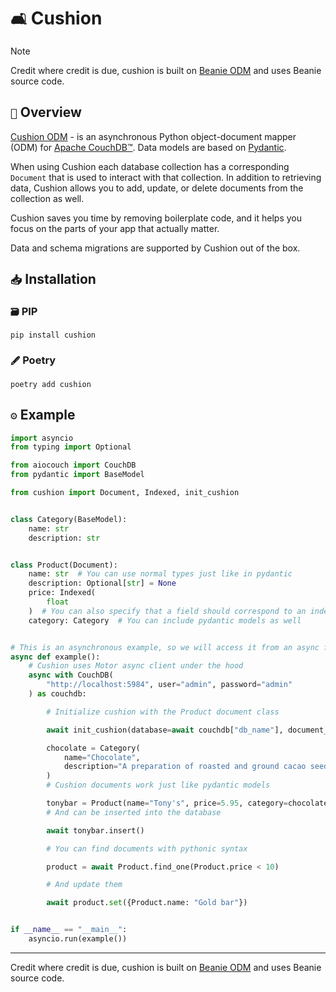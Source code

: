 # `🛋️` Cushion

> [!NOTE]
> Credit where credit is due, cushion is built on [Beanie ODM](https://github.com/BeanieODM/beanie) and uses Beanie source code.

## `📰` Overview

[Cushion ODM](https://github.com/NotAussie/cushion) - is an asynchronous Python object-document mapper (ODM) for [Apache CouchDB™](https://couchdb.apache.org/). Data models are based on [Pydantic](https://pydantic-docs.helpmanual.io/).

When using Cushion each database collection has a corresponding `Document` that
is used to interact with that collection. In addition to retrieving data,
Cushion allows you to add, update, or delete documents from the collection as
well.

Cushion saves you time by removing boilerplate code, and it helps you focus on
the parts of your app that actually matter.

Data and schema migrations are supported by Cushion out of the box.

## `📥` Installation

### `🗃️` PIP

```shell
pip install cushion
```

### `🖋️` Poetry

```shell
poetry add cushion
```

## `⚙️` Example

```python
import asyncio
from typing import Optional

from aiocouch import CouchDB
from pydantic import BaseModel

from cushion import Document, Indexed, init_cushion


class Category(BaseModel):
    name: str
    description: str


class Product(Document):
    name: str  # You can use normal types just like in pydantic
    description: Optional[str] = None
    price: Indexed(
        float
    )  # You can also specify that a field should correspond to an index
    category: Category  # You can include pydantic models as well


# This is an asynchronous example, so we will access it from an async function
async def example():
    # Cushion uses Motor async client under the hood
    async with CouchDB(
        "http://localhost:5984", user="admin", password="admin"
    ) as couchdb:

        # Initialize cushion with the Product document class

        await init_cushion(database=await couchdb["db_name"], document_models=[Product])

        chocolate = Category(
            name="Chocolate",
            description="A preparation of roasted and ground cacao seeds.",
        )
        # Cushion documents work just like pydantic models

        tonybar = Product(name="Tony's", price=5.95, category=chocolate)
        # And can be inserted into the database

        await tonybar.insert()

        # You can find documents with pythonic syntax

        product = await Product.find_one(Product.price < 10)

        # And update them

        await product.set({Product.name: "Gold bar"})


if __name__ == "__main__":
    asyncio.run(example())
```

----

Credit where credit is due, cushion is built on [Beanie ODM](https://github.com/BeanieODM/beanie) and uses Beanie source code.
